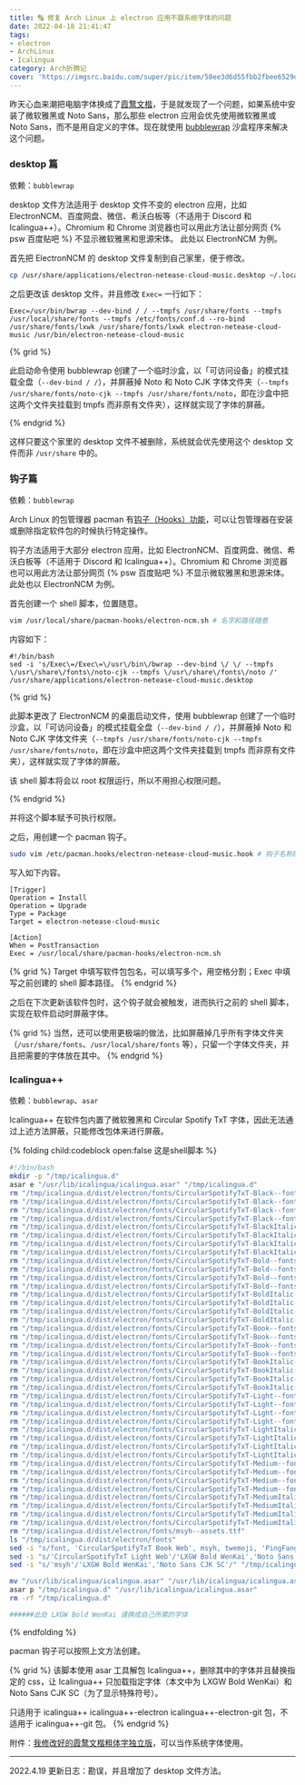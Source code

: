 ```yaml
---
title: 🔠 修复 Arch Linux 上 electron 应用不跟系统字体的问题
date: 2022-04-18 21:41:47
tags:
- electron
- ArchLinux
- Icalingua
category: Arch折腾记
cover: 'https://imgsrc.baidu.com/super/pic/item/58ee3d6d55fbb2fbee6529d30a4a20a44723dca1.jpg'
---
```


昨天心血来潮把电脑字体换成了[霞鹜文楷](https://github.com/lxgw/LxgwWenKai)，于是就发现了一个问题，如果系统中安装了微软雅黑或 Noto Sans，那么那些 electron 应用会优先使用微软雅黑或 Noto Sans，而不是用自定义的字体。现在就使用 [bubblewrap](https://wiki.archlinux.org/title/Bubblewrap) 沙盒程序来解决这个问题。

### desktop 篇

依赖：`bubblewrap`

desktop 文件方法适用于 desktop 文件不变的 electron 应用，比如 ElectronNCM、百度网盘、微信、希沃白板等（不适用于 Discord 和 Icalingua++）。Chromium 和 Chrome 浏览器也可以用此方法让部分网页 {% psw 百度贴吧 %} 不显示微软雅黑和思源宋体。
此处以 ElectronNCM 为例。

首先把 ElectronNCM 的 desktop 文件复制到自己家里，便于修改。

```bash
cp /usr/share/applications/electron-netease-cloud-music.desktop ~/.local/share/applications/electron-netease-cloud-music.desktop
```

之后更改该 desktop 文件，并且修改 `Exec=` 一行如下：

```
Exec=/usr/bin/bwrap --dev-bind / / --tmpfs /usr/share/fonts --tmpfs /usr/local/share/fonts --tmpfs /etc/fonts/conf.d --ro-bind /usr/share/fonts/lxwk /usr/share/fonts/lxwk electron-netease-cloud-music /usr/bin/electron-netease-cloud-music
```

{% grid %}

此启动命令使用 bubblewrap 创建了一个临时沙盒，以「可访问设备」的模式挂载全盘（``--dev-bind / /``），并屏蔽掉 Noto 和 Noto CJK 字体文件夹（``--tmpfs /usr/share/fonts/noto-cjk --tmpfs /usr/share/fonts/noto``，即在沙盒中把这两个文件夹挂载到 tmpfs 而非原有文件夹），这样就实现了字体的屏蔽。

{% endgrid %}

这样只要这个家里的 desktop 文件不被删除，系统就会优先使用这个 desktop 文件而非 `/usr/share` 中的。

### 钩子篇

依赖：`bubblewrap`

Arch Linux 的包管理器 pacman 有[钩子（Hooks）功能](https://wiki.archlinux.org/title/Pacman_(%E7%AE%80%E4%BD%93%E4%B8%AD%E6%96%87)#Hooks)，可以让包管理器在安装或删除指定软件包的时候执行特定操作。

钩子方法适用于大部分 electron 应用，比如 ElectronNCM、百度网盘、微信、希沃白板等（不适用于 Discord 和 Icalingua++）。Chromium 和 Chrome 浏览器也可以用此方法让部分网页 {% psw 百度贴吧 %} 不显示微软雅黑和思源宋体。
此处也以 ElectronNCM 为例。

首先创建一个 shell 脚本，位置随意。

```bash
vim /usr/local/share/pacman-hooks/electron-ncm.sh # 名字和路径随意
```

内容如下：

```
#!/bin/bash
sed -i 's/Exec\=/Exec\=\/usr\/bin\/bwrap --dev-bind \/ \/ --tmpfs \/usr\/share\/fonts\/noto-cjk --tmpfs \/usr\/share\/fonts\/noto /' /usr/share/applications/electron-netease-cloud-music.desktop
```

{% grid %}

此脚本更改了 ElectronNCM 的桌面启动文件，使用 bubblewrap 创建了一个临时沙盒，以「可访问设备」的模式挂载全盘（``--dev-bind / /``），并屏蔽掉 Noto 和 Noto CJK 字体文件夹（``--tmpfs /usr/share/fonts/noto-cjk --tmpfs /usr/share/fonts/noto``，即在沙盒中把这两个文件夹挂载到 tmpfs 而非原有文件夹），这样就实现了字体的屏蔽。

该 shell 脚本将会以 root 权限运行，所以不用担心权限问题。

{% endgrid %}

并将这个脚本赋予可执行权限。

之后，用创建一个 pacman 钩子。

```bash
sudo vim /etc/pacman.hooks/electron-netease-cloud-music.hook # 钩子名称随意，不一定是包名
```

写入如下内容。

```
[Trigger]
Operation = Install
Operation = Upgrade
Type = Package
Target = electron-netease-cloud-music

[Action]
When = PostTransaction
Exec = /usr/local/share/pacman-hooks/electron-ncm.sh
```

{% grid %}
Target 中填写软件包包名，可以填写多个，用空格分割；Exec 中填写之前创建的 shell 脚本路径。
{% endgrid %}

之后在下次更新该软件包时，这个钩子就会被触发，进而执行之前的 shell 脚本，实现在软件启动时屏蔽字体。

{% grid %}
当然，还可以使用更极端的做法，比如屏蔽掉几乎所有字体文件夹（`/usr/share/fonts`、`/usr/local/share/fonts` 等），只留一个字体文件夹，并且把需要的字体放在其中。
{% endgrid %}

### Icalingua++

依赖：`bubblewrap`、`asar`

Icalingua++ 在软件包内置了微软雅黑和 Circular Spotify TxT 字体，因此无法通过上述方法屏蔽，只能修改包体来进行屏蔽。

{% folding child:codeblock open:false 这是shell脚本 %}

```bash
#!/bin/bash
mkdir -p "/tmp/icalingua.d"
asar e "/usr/lib/icalingua/icalingua.asar" "/tmp/icalingua.d"
rm "/tmp/icalingua.d/dist/electron/fonts/CircularSpotifyTxT-Black--fonts.eot"
rm "/tmp/icalingua.d/dist/electron/fonts/CircularSpotifyTxT-Black--fonts.ttf"
rm "/tmp/icalingua.d/dist/electron/fonts/CircularSpotifyTxT-Black--fonts.woff"
rm "/tmp/icalingua.d/dist/electron/fonts/CircularSpotifyTxT-Black--fonts.woff2"
rm "/tmp/icalingua.d/dist/electron/fonts/CircularSpotifyTxT-BlackItalic--fonts.eot"
rm "/tmp/icalingua.d/dist/electron/fonts/CircularSpotifyTxT-BlackItalic--fonts.ttf"
rm "/tmp/icalingua.d/dist/electron/fonts/CircularSpotifyTxT-BlackItalic--fonts.woff"
rm "/tmp/icalingua.d/dist/electron/fonts/CircularSpotifyTxT-BlackItalic--fonts.woff2"
rm "/tmp/icalingua.d/dist/electron/fonts/CircularSpotifyTxT-Bold--fonts.eot"
rm "/tmp/icalingua.d/dist/electron/fonts/CircularSpotifyTxT-Bold--fonts.ttf"
rm "/tmp/icalingua.d/dist/electron/fonts/CircularSpotifyTxT-Bold--fonts.woff"
rm "/tmp/icalingua.d/dist/electron/fonts/CircularSpotifyTxT-Bold--fonts.woff2"
rm "/tmp/icalingua.d/dist/electron/fonts/CircularSpotifyTxT-BoldItalic--fonts.eot"
rm "/tmp/icalingua.d/dist/electron/fonts/CircularSpotifyTxT-BoldItalic--fonts.ttf"
rm "/tmp/icalingua.d/dist/electron/fonts/CircularSpotifyTxT-BoldItalic--fonts.woff"
rm "/tmp/icalingua.d/dist/electron/fonts/CircularSpotifyTxT-BoldItalic--fonts.woff2"
rm "/tmp/icalingua.d/dist/electron/fonts/CircularSpotifyTxT-Book--fonts.eot"
rm "/tmp/icalingua.d/dist/electron/fonts/CircularSpotifyTxT-Book--fonts.ttf"
rm "/tmp/icalingua.d/dist/electron/fonts/CircularSpotifyTxT-Book--fonts.woff"
rm "/tmp/icalingua.d/dist/electron/fonts/CircularSpotifyTxT-Book--fonts.woff2"
rm "/tmp/icalingua.d/dist/electron/fonts/CircularSpotifyTxT-BookItalic--fonts.eot"
rm "/tmp/icalingua.d/dist/electron/fonts/CircularSpotifyTxT-BookItalic--fonts.ttf"
rm "/tmp/icalingua.d/dist/electron/fonts/CircularSpotifyTxT-BookItalic--fonts.woff"
rm "/tmp/icalingua.d/dist/electron/fonts/CircularSpotifyTxT-BookItalic--fonts.woff2"
rm "/tmp/icalingua.d/dist/electron/fonts/CircularSpotifyTxT-Light--fonts.eot"
rm "/tmp/icalingua.d/dist/electron/fonts/CircularSpotifyTxT-Light--fonts.ttf"
rm "/tmp/icalingua.d/dist/electron/fonts/CircularSpotifyTxT-Light--fonts.woff"
rm "/tmp/icalingua.d/dist/electron/fonts/CircularSpotifyTxT-Light--fonts.woff2"
rm "/tmp/icalingua.d/dist/electron/fonts/CircularSpotifyTxT-LightItalic--fonts.eot"
rm "/tmp/icalingua.d/dist/electron/fonts/CircularSpotifyTxT-LightItalic--fonts.ttf"
rm "/tmp/icalingua.d/dist/electron/fonts/CircularSpotifyTxT-LightItalic--fonts.woff"
rm "/tmp/icalingua.d/dist/electron/fonts/CircularSpotifyTxT-LightItalic--fonts.woff2"
rm "/tmp/icalingua.d/dist/electron/fonts/CircularSpotifyTxT-Medium--fonts.eot"
rm "/tmp/icalingua.d/dist/electron/fonts/CircularSpotifyTxT-Medium--fonts.ttf"
rm "/tmp/icalingua.d/dist/electron/fonts/CircularSpotifyTxT-Medium--fonts.woff"
rm "/tmp/icalingua.d/dist/electron/fonts/CircularSpotifyTxT-Medium--fonts.woff2"
rm "/tmp/icalingua.d/dist/electron/fonts/CircularSpotifyTxT-MediumItalic--fonts.eot"
rm "/tmp/icalingua.d/dist/electron/fonts/CircularSpotifyTxT-MediumItalic--fonts.ttf"
rm "/tmp/icalingua.d/dist/electron/fonts/CircularSpotifyTxT-MediumItalic--fonts.woff"
rm "/tmp/icalingua.d/dist/electron/fonts/CircularSpotifyTxT-MediumItalic--fonts.woff2"
rm "/tmp/icalingua.d/dist/electron/fonts/msyh--assets.ttf"
ls "/tmp/icalingua.d/dist/electron/fonts"
sed -i "s/font, 'CircularSpotifyTxT Book Web', msyh, twemoji, 'PingFang SC', /'LXGW Bold WenKai','Noto Sans CJK SC',/" "/tmp/icalingua.d/dist/electron/renderer.js"
sed -i "s/'CircularSpotifyTxT Light Web'/'LXGW Bold WenKai','Noto Sans CJK SC'/" "/tmp/icalingua.d/dist/electron/renderer.js"
sed -i "s/'msyh'/'LXGW Bold WenKai','Noto Sans CJK SC'/" "/tmp/icalingua.d/dist/electron/renderer.js"

mv "/usr/lib/icalingua/icalingua.asar" "/usr/lib/icalingua/icalingua.asar.bak"
asar p "/tmp/icalingua.d" "/usr/lib/icalingua/icalingua.asar"
rm -rf "/tmp/icalingua.d"

######此处 LXGW Bold WenKai 请换成自己所需的字体

```

{% endfolding %}

pacman 钩子可以按照上文方法创建。

{% grid %}
该脚本使用 asar 工具解包 Icalingua++，删除其中的字体并且替换指定的 css，让 Icalingua++ 只加载指定字体（本文中为 LXGW Bold WenKai）和 Noto Sans CJK SC（为了显示特殊符号）。

只适用于 icalingua++ icalingua++-electron icalingua++-electron-git 包，不适用于 icalingua++-git 包。
{% endgrid %}

附件：[我修改好的霞鹜文楷粗体字独立版](https://pan.yidaozhan.top/ali/%E6%9D%82%E4%B8%83%E6%9D%82%E5%85%AB/%E9%9C%9E%E9%B9%9C%E6%96%87%E6%A5%B7%E5%8A%A0%E7%B2%97%E7%8B%AC%E7%AB%8B%E7%89%88/)，可以当作系统字体使用。

---

2022.4.19 更新日志：勘误，并且增加了 desktop 文件方法。

